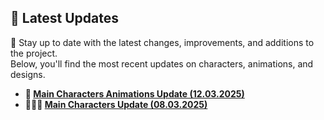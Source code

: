 ## 📌 Latest Updates  

📰 Stay up to date with the latest changes, improvements, and additions to the project.  
Below, you'll find the most recent updates on characters, animations, and designs.  

- **🎯 [Main Characters Animations Update (12.03.2025)](Animations/MainCharactersAnimations.md)**  
- **🧑‍🤝‍🧑 [Main Characters Update (08.03.2025)](Characters/MainCharacter.md)**  

